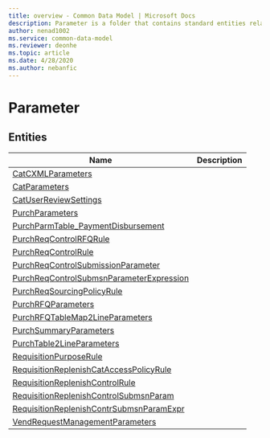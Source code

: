 ```yaml
---
title: overview - Common Data Model | Microsoft Docs
description: Parameter is a folder that contains standard entities related to the Common Data Model.
author: nenad1002
ms.service: common-data-model
ms.reviewer: deonhe
ms.topic: article
ms.date: 4/28/2020
ms.author: nebanfic
---
```


# Parameter


## Entities

|Name|Description|
|---|---|
|[CatCXMLParameters](CatCXMLParameters.md)||
|[CatParameters](CatParameters.md)||
|[CatUserReviewSettings](CatUserReviewSettings.md)||
|[PurchParameters](PurchParameters.md)||
|[PurchParmTable_PaymentDisbursement](PurchParmTable_PaymentDisbursement.md)||
|[PurchReqControlRFQRule](PurchReqControlRFQRule.md)||
|[PurchReqControlRule](PurchReqControlRule.md)||
|[PurchReqControlSubmissionParameter](PurchReqControlSubmissionParameter.md)||
|[PurchReqControlSubmsnParameterExpression](PurchReqControlSubmsnParameterExpression.md)||
|[PurchReqSourcingPolicyRule](PurchReqSourcingPolicyRule.md)||
|[PurchRFQParameters](PurchRFQParameters.md)||
|[PurchRFQTableMap2LineParameters](PurchRFQTableMap2LineParameters.md)||
|[PurchSummaryParameters](PurchSummaryParameters.md)||
|[PurchTable2LineParameters](PurchTable2LineParameters.md)||
|[RequisitionPurposeRule](RequisitionPurposeRule.md)||
|[RequisitionReplenishCatAccessPolicyRule](RequisitionReplenishCatAccessPolicyRule.md)||
|[RequisitionReplenishControlRule](RequisitionReplenishControlRule.md)||
|[RequisitionReplenishControlSubmsnParam](RequisitionReplenishControlSubmsnParam.md)||
|[RequisitionReplenishContrSubmsnParamExpr](RequisitionReplenishContrSubmsnParamExpr.md)||
|[VendRequestManagementParameters](VendRequestManagementParameters.md)||
